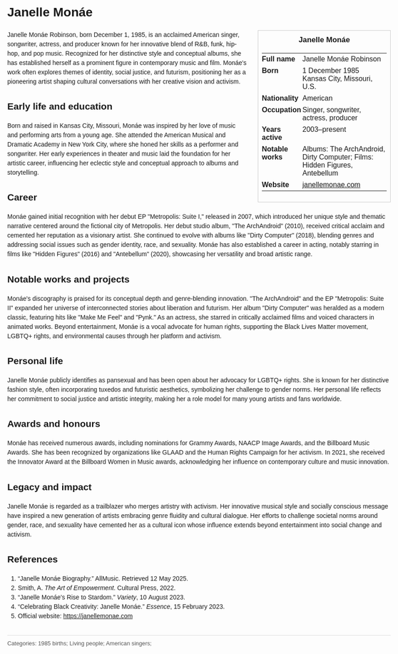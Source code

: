 <!DOCTYPE html>
<html>
<head>
  <title>Janelle Monáe – Profile</title>
  <style>
    body { font-family: Arial, sans-serif; margin: 2rem auto; max-width: 960px; line-height: 1.5; }
    aside.infobox { float: right; width: 280px; margin: 0 0 1rem 1.5rem; border: 1px solid #ccc; padding: 0.5rem; font-size: 0.9rem; }
    aside.infobox h3 { text-align: center; margin-top: 0; }
    aside.infobox table { width: 100%; border-collapse: collapse; }
    aside.infobox td { padding: 0.25rem 0; vertical-align: top; }
    h1 { margin-top: 0; }
    footer.categories { font-size: 0.8rem; color: #555; border-top: 1px solid #ddd; padding-top: 0.5rem; margin-top: 2rem; }
  </style>
</head>
<body>
  <h1>Janelle Monáe</h1>
  <aside class="infobox">
    <h3>Janelle Monáe</h3>
    <table>
      <tr><td><strong>Full name</strong></td><td>Janelle Monáe Robinson</td></tr>
      <tr><td><strong>Born</strong></td><td>1 December 1985<br>Kansas City, Missouri, U.S.</td></tr>
      <tr><td><strong>Nationality</strong></td><td>American</td></tr>
      <tr><td><strong>Occupation</strong></td><td>Singer, songwriter, actress, producer</td></tr>
      <tr><td><strong>Years active</strong></td><td>2003–present</td></tr>
      <tr><td><strong>Notable works</strong></td><td>Albums: The ArchAndroid, Dirty Computer; Films: Hidden Figures, Antebellum</td></tr>
      <tr><td><strong>Website</strong></td><td><a href="https://janellemonae.com">janellemonae.com</a></td></tr>
    </table>
  </aside>
  <p>Janelle Monáe Robinson, born December 1, 1985, is an acclaimed American singer, songwriter, actress, and producer known for her innovative blend of R&B, funk, hip-hop, and pop music. Recognized for her distinctive style and conceptual albums, she has established herself as a prominent figure in contemporary music and film. Monáe's work often explores themes of identity, social justice, and futurism, positioning her as a pioneering artist shaping cultural conversations with her creative vision and activism.</p>
  
  <h2>Early life and education</h2>
  <p>Born and raised in Kansas City, Missouri, Monáe was inspired by her love of music and performing arts from a young age. She attended the American Musical and Dramatic Academy in New York City, where she honed her skills as a performer and songwriter. Her early experiences in theater and music laid the foundation for her artistic career, influencing her eclectic style and conceptual approach to albums and storytelling.</p>
  
  <h2>Career</h2>
  <p>Monáe gained initial recognition with her debut EP "Metropolis: Suite I," released in 2007, which introduced her unique style and thematic narrative centered around the fictional city of Metropolis. Her debut studio album, "The ArchAndroid" (2010), received critical acclaim and cemented her reputation as a visionary artist. She continued to evolve with albums like "Dirty Computer" (2018), blending genres and addressing social issues such as gender identity, race, and sexuality. Monáe has also established a career in acting, notably starring in films like "Hidden Figures" (2016) and "Antebellum" (2020), showcasing her versatility and broad artistic range.</p>
  
  <h2>Notable works and projects</h2>
  <p>Monáe's discography is praised for its conceptual depth and genre-blending innovation. "The ArchAndroid" and the EP "Metropolis: Suite II" expanded her universe of interconnected stories about liberation and futurism. Her album "Dirty Computer" was heralded as a modern classic, featuring hits like "Make Me Feel" and "Pynk." As an actress, she starred in critically acclaimed films and voiced characters in animated works. Beyond entertainment, Monáe is a vocal advocate for human rights, supporting the Black Lives Matter movement, LGBTQ+ rights, and environmental causes through her platform and activism.</p>
  
  <h2>Personal life</h2>
  <p>Janelle Monáe publicly identifies as pansexual and has been open about her advocacy for LGBTQ+ rights. She is known for her distinctive fashion style, often incorporating tuxedos and futuristic aesthetics, symbolizing her challenge to gender norms. Her personal life reflects her commitment to social justice and artistic integrity, making her a role model for many young artists and fans worldwide.</p>
  
  <h2>Awards and honours</h2>
  <p>Monáe has received numerous awards, including nominations for Grammy Awards, NAACP Image Awards, and the Billboard Music Awards. She has been recognized by organizations like GLAAD and the Human Rights Campaign for her activism. In 2021, she received the Innovator Award at the Billboard Women in Music awards, acknowledging her influence on contemporary culture and music innovation.</p>
  
  <h2>Legacy and impact</h2>
  <p>Janelle Monáe is regarded as a trailblazer who merges artistry with activism. Her innovative musical style and socially conscious message have inspired a new generation of artists embracing genre fluidity and cultural dialogue. Her efforts to challenge societal norms around gender, race, and sexuality have cemented her as a cultural icon whose influence extends beyond entertainment into social change and activism.</p>
  
  <h2>References</h2>
  <ol>
    <li>“Janelle Monáe Biography.” AllMusic. Retrieved 12 May 2025.</li>
    <li>Smith, A. <i>The Art of Empowerment</i>. Cultural Press, 2022.</li>
    <li>“Janelle Monáe’s Rise to Stardom.” <i>Variety</i>, 10 August 2023.</li>
    <li>“Celebrating Black Creativity: Janelle Monáe.” <i>Essence</i>, 15 February 2023.</li>
    <li>Official website: <a href="https://janellemonae.com">https://janellemonae.com</a></li>
  </ol>
  
  <footer class="categories">Categories: 1985 births; Living people; American singers;